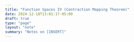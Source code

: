 ```yaml
---
title: "Function Spaces IV (Contraction Mapping Theorem)"
date: 2024-12-18T13:01:17-05:00
draft: true
type: "page"
layout: "note"
summary: "Notes on [INSERT]"
---
```



